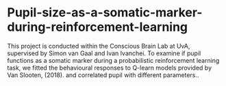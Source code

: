 # Pupil-size-as-a-somatic-marker-during-reinforcement-learning
This project is conducted within the Conscious Brain Lab at UvA, supervised by Simon van Gaal and Ivan Ivanchei. To examine if pupil functions as a somatic marker during a probabilistic reinforcement learning task, we fitted the behavioural responses to Q-learn models provided by Van Slooten, (2018). and correlated pupil with different parameters..
